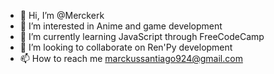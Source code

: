- 👋 Hi, I’m @Merckerk
- 👀 I’m interested in Anime and game development
- 🌱 I’m currently learning JavaScript through FreeCodeCamp
- 💞️ I’m looking to collaborate on Ren'Py development
- 📫 How to reach me marckussantiago924@gmail.com

<!---
Merckerk/Merckerk is a ✨ special ✨ repository because its `README.md` (this file) appears on your GitHub profile.
You can click the Preview link to take a look at your changes.
--->
